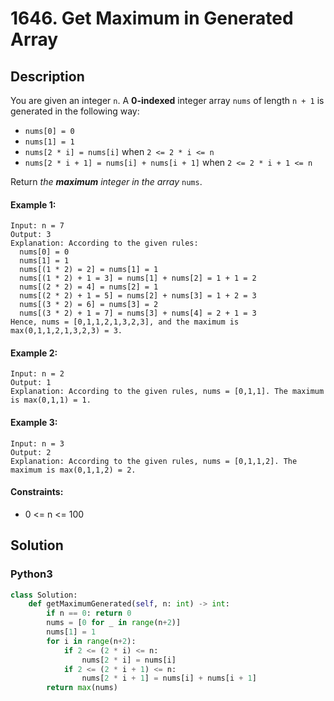 # 1646. Get Maximum in Generated Array


## Description
You are given an integer `n`. A **0-indexed** integer array `nums` of length `n + 1` is generated in the following way:

-   `nums[0] = 0`
-   `nums[1] = 1`
-   `nums[2 * i] = nums[i]` when `2 <= 2 * i <= n`
-   `nums[2 * i + 1] = nums[i] + nums[i + 1]` when `2 <= 2 * i + 1 <= n`

Return *the **maximum** integer in the array* `nums`.

#### Example 1:
```
Input: n = 7
Output: 3
Explanation: According to the given rules:
  nums[0] = 0
  nums[1] = 1
  nums[(1 * 2) = 2] = nums[1] = 1
  nums[(1 * 2) + 1 = 3] = nums[1] + nums[2] = 1 + 1 = 2
  nums[(2 * 2) = 4] = nums[2] = 1
  nums[(2 * 2) + 1 = 5] = nums[2] + nums[3] = 1 + 2 = 3
  nums[(3 * 2) = 6] = nums[3] = 2
  nums[(3 * 2) + 1 = 7] = nums[3] + nums[4] = 2 + 1 = 3
Hence, nums = [0,1,1,2,1,3,2,3], and the maximum is max(0,1,1,2,1,3,2,3) = 3.
```

#### Example 2:
```
Input: n = 2
Output: 1
Explanation: According to the given rules, nums = [0,1,1]. The maximum is max(0,1,1) = 1.
```

#### Example 3:
```
Input: n = 3
Output: 2
Explanation: According to the given rules, nums = [0,1,1,2]. The maximum is max(0,1,1,2) = 2.
```

#### Constraints:
- 0 <= n <= 100


## Solution

### Python3
```python
class Solution:
    def getMaximumGenerated(self, n: int) -> int:
        if n == 0: return 0
        nums = [0 for _ in range(n+2)]
        nums[1] = 1
        for i in range(n+2):
            if 2 <= (2 * i) <= n:
                nums[2 * i] = nums[i]
            if 2 <= (2 * i + 1) <= n:
                nums[2 * i + 1] = nums[i] + nums[i + 1]
        return max(nums)
```
